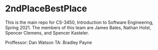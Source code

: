 # 2ndPlaceBestPlace

This is the main repo for CS-3450, Introduction to Software Engineering, Spring 2021.
The members of this team are James Bates, Nathan Holst, Spencer Clemens, and Spencer Kasteler.

Proffessor: Dan Watson
TA: Bradley Payne
